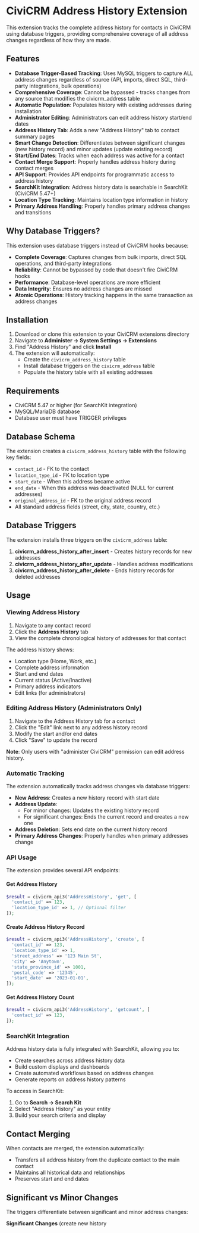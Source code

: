 # CiviCRM Address History Extension

This extension tracks the complete address history for contacts in CiviCRM using database triggers, providing comprehensive coverage of all address changes regardless of how they are made.

## Features

- **Database Trigger-Based Tracking**: Uses MySQL triggers to capture ALL address changes regardless of source (API, imports, direct SQL, third-party integrations, bulk operations)
- **Comprehensive Coverage**: Cannot be bypassed - tracks changes from any source that modifies the civicrm_address table
- **Automatic Population**: Populates history with existing addresses during installation
- **Administrator Editing**: Administrators can edit address history start/end dates
- **Address History Tab**: Adds a new "Address History" tab to contact summary pages
- **Smart Change Detection**: Differentiates between significant changes (new history record) and minor updates (update existing record)
- **Start/End Dates**: Tracks when each address was active for a contact
- **Contact Merge Support**: Properly handles address history during contact merges
- **API Support**: Provides API endpoints for programmatic access to address history
- **SearchKit Integration**: Address history data is searchable in SearchKit (CiviCRM 5.47+)
- **Location Type Tracking**: Maintains location type information in history
- **Primary Address Handling**: Properly handles primary address changes and transitions

## Why Database Triggers?

This extension uses database triggers instead of CiviCRM hooks because:

- **Complete Coverage**: Captures changes from bulk imports, direct SQL operations, and third-party integrations
- **Reliability**: Cannot be bypassed by code that doesn't fire CiviCRM hooks
- **Performance**: Database-level operations are more efficient
- **Data Integrity**: Ensures no address changes are missed
- **Atomic Operations**: History tracking happens in the same transaction as address changes

## Installation

1. Download or clone this extension to your CiviCRM extensions directory
2. Navigate to **Administer → System Settings → Extensions**
3. Find "Address History" and click **Install**
4. The extension will automatically:
   - Create the `civicrm_address_history` table
   - Install database triggers on the `civicrm_address` table
   - Populate the history table with all existing addresses

## Requirements

- CiviCRM 5.47 or higher (for SearchKit integration)
- MySQL/MariaDB database
- Database user must have TRIGGER privileges

## Database Schema

The extension creates a `civicrm_address_history` table with the following key fields:

- `contact_id` - FK to the contact
- `location_type_id` - FK to location type
- `start_date` - When this address became active
- `end_date` - When this address was deactivated (NULL for current addresses)
- `original_address_id` - FK to the original address record
- All standard address fields (street, city, state, country, etc.)

## Database Triggers

The extension installs three triggers on the `civicrm_address` table:

1. **civicrm_address_history_after_insert** - Creates history records for new addresses
2. **civicrm_address_history_after_update** - Handles address modifications
3. **civicrm_address_history_after_delete** - Ends history records for deleted addresses

## Usage

### Viewing Address History

1. Navigate to any contact record
2. Click the **Address History** tab
3. View the complete chronological history of addresses for that contact

The address history shows:
- Location type (Home, Work, etc.)
- Complete address information
- Start and end dates
- Current status (Active/Inactive)
- Primary address indicators
- Edit links (for administrators)

### Editing Address History (Administrators Only)

1. Navigate to the Address History tab for a contact
2. Click the "Edit" link next to any address history record
3. Modify the start and/or end dates
4. Click "Save" to update the record

**Note**: Only users with "administer CiviCRM" permission can edit address history.

### Automatic Tracking

The extension automatically tracks address changes via database triggers:

- **New Address**: Creates a new history record with start date
- **Address Update**: 
  - For minor changes: Updates the existing history record
  - For significant changes: Ends the current record and creates a new one
- **Address Deletion**: Sets end date on the current history record
- **Primary Address Changes**: Properly handles when primary addresses change

### API Usage

The extension provides several API endpoints:

#### Get Address History
```php
$result = civicrm_api3('AddressHistory', 'get', [
  'contact_id' => 123,
  'location_type_id' => 1, // Optional filter
]);
```

#### Create Address History Record
```php
$result = civicrm_api3('AddressHistory', 'create', [
  'contact_id' => 123,
  'location_type_id' => 1,
  'street_address' => '123 Main St',
  'city' => 'Anytown',
  'state_province_id' => 1001,
  'postal_code' => '12345',
  'start_date' => '2023-01-01',
]);
```

#### Get Address History Count
```php
$result = civicrm_api3('AddressHistory', 'getcount', [
  'contact_id' => 123,
]);
```

### SearchKit Integration

Address history data is fully integrated with SearchKit, allowing you to:

- Create searches across address history data
- Build custom displays and dashboards
- Create automated workflows based on address changes
- Generate reports on address history patterns

To access in SearchKit:
1. Go to **Search → Search Kit**
2. Select "Address History" as your entity
3. Build your search criteria and display

## Contact Merging

When contacts are merged, the extension automatically:
- Transfers all address history from the duplicate contact to the main contact
- Maintains all historical data and relationships
- Preserves start and end dates

## Significant vs Minor Changes

The triggers differentiate between significant and minor address changes:

**Significant Changes** (create new history
